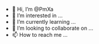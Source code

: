 - 👋 Hi, I’m @PmXa
- 👀 I’m interested in ...
- 🌱 I’m currently learning ...
- 💞️ I’m looking to collaborate on ...
- 📫 How to reach me ...

<!---
PmXa/PmXa is a ✨ special ✨ repository because its `README.md` (this file) appears on your GitHub profile.
You can click the Preview link to take a look at your changes.
--->
